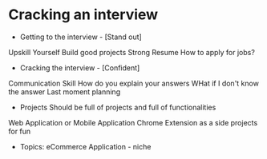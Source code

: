 # Cracking an interview

- Getting to the interview - [Stand out]
  
Upskill Yourself
Build good projects
Strong Resume
How to apply for jobs?

- Cracking the interview - [Confident]
  
Communication Skill
How do you explain your answers
WHat if I don't know the answer
Last moment planning

- Projects Should be full of projects and full of functionalities
  
Web Application or
Mobile Application
Chrome Extension as a side projects for fun

- Topics:
eCommerce Application - niche 
